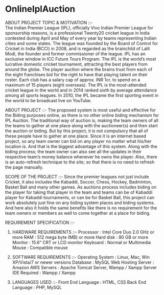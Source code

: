 # OnlineIplAuction
ABOUT PROJECT TOPIC & MOTIVATION ::-                 
           The Indian Premier League (IPL), officially Vivo Indian Premier League for sponsorship reasons, is a professional Twenty20 cricket league in India contested during April and May of every year by teams representing Indian cities and some states. The league was founded by the Board of Control for Cricket in India (BCCI) in 2008, and is regarded as the brainchild of Lalit Modi, the founder and former commissioner of the league. IPL has an exclusive window in ICC Future Tours Program. The IPL is the world’s most lucrative domestic cricket tournament, attracting the best players from around the globe. The player auction where the brains trust from each of the eight franchises bid for the right to have that playing talent on their roster. Each club has a salary cap of approx. INR 1cr. to spend on a maximum of 15 players (eight overseas).
The IPL is the most-attended cricket league in the world and in 2014 ranked sixth by average attendance among all sports leagues. In 2010, the IPL became the first sporting event in the world to be broadcast live on YouTube.

ABOUT PROJECT ::-
           The proposed system is most useful and effective for the Biding purposes online, as there is no other online biding mechanism for IPL Auction. 
           The traditional way of auction is, making the team owners of all the teams to gather at one place along with the auctioneer(s) and then start the auction or biding. 
           But by this project, it is not compulsory that all of these people have to gather at one place. 
           Since it is an internet based project, so any team owner can bid on any player no matter what his/her location is. 
           And that is the biggest advantage of this system. 
           Along with the biding process; the team owner can also see all the updates in their respective team’s money balance whenever he owns the player. 
           Also, there is an auto-refresh technique to the site; so that there is no need to refresh the page manually.

SCOPE OF THE PROJECT ::-
           Since the premier leagues not just include Cricket, it also includes the Kabaddi, Soccer, Chess, Hockey, Badminton, Basket Ball and many other games. As auctions process includes biding on the player for taking that player in the team and teams can be of Kabaddi player for Kabaddi tournaments, or can be for Basket Ball, this project can work absolutely just fine on any biding system places and biding systems. And here also it holds the same benefits like there is no requirement for the team owners or members as well to come together at a place for biding.

REQUIREMENT SPECIFICATION ::-
1.    HARDWARE REQUIREMENTS ::-
Processor			: 	Intel Core Duo 2.0 GHz or more
RAM				: 	512 mega byte	 (MB) or more
Hard disk		         	:	80 GB or more
Monitor			        :	15.6” CRT or LCD monitor
Keyboard			        :	Normal or Multimedia
Mouse				:	Compatible mouse


2.    SOFTWARE REQUIREMENTS ::- 
Operating System 		:        Linux, Mac, Win XP/Vista/7 or newer versions
Database               		:        MySQL 
Web Hosting Server	:        Amazon AWS
Servers                  		:        Apache Tomcat Server, Wampp / Xampp Server
IDE Required	      		:        Wampp / Xampp

3.    LANGUAGES USED ::-
Front End Language	:        HTML, CSS
Back End Language		:        PHP, MySQL
